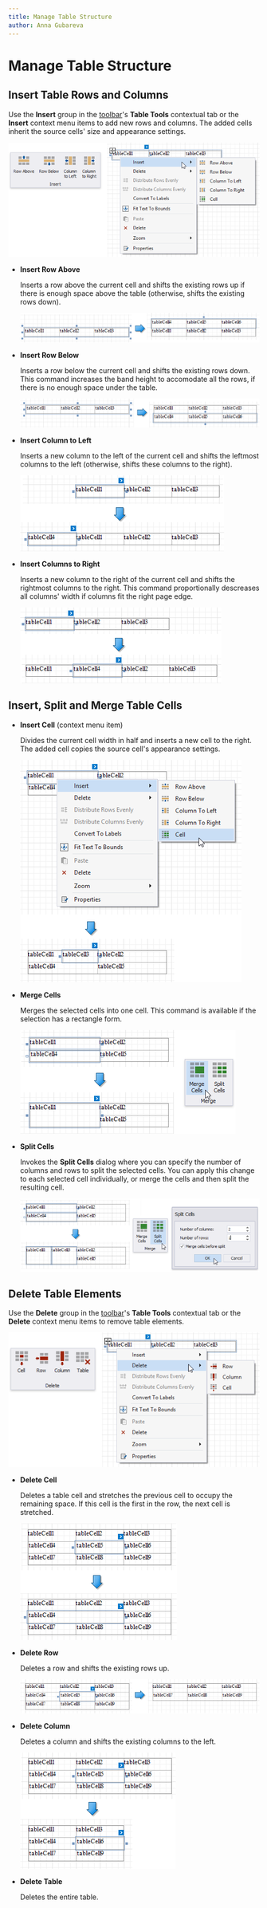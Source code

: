 ```yaml
---
title: Manage Table Structure
author: Anna Gubareva
---
```

# Manage Table Structure

## Insert Table Rows and Columns

Use the **Insert** group in the [toolbar](../../report-designer-tools/toolbar.md)'s **Table Tools** contextual tab or the **Insert** context menu items to add new rows and columns. The added cells inherit the source cells' size and appearance settings.

![](../../../../../images/eurd-win-table-insert-commands.png)

* **Insert Row Above**
    
    Inserts a row above the current cell and shifts the existing rows up if there is enough space above the table (otherwise, shifts the existing rows down).

    ![](../../../../../images/eurd-win-table-insert-row-above.png)

* **Insert Row Below**

    Inserts a row below the current cell and shifts the existing rows down. This command increases the band height to accomodate all the rows, if there is no enough space under the table.

    ![](../../../../../images/eurd-win-table-insert-row-below.png)

* **Insert Column to Left**

    Inserts a new column to the left of the current cell and shifts the leftmost columns to the left (otherwise, shifts these columns to the right). 

    ![](../../../../../images/eurd-win-table-insert-column-to-left.png)

* **Insert Columns to Right**

    Inserts a new column to the right of the current cell and shifts the rightmost columns to the right. This command proportionally descreases all columns' width if columns fit the right page edge.

    ![](../../../../../images/eurd-win-table-insert-column-to-right.png)

## Insert, Split and Merge Table Cells

* **Insert Cell** (context menu item)

    Divides the current cell width in half and inserts a new cell to the right. The added cell copies the source cell's appearance settings.

    ![](../../../../../images/eurd-win-table-insert-cell.png)

* **Merge Cells**

    Merges the selected cells into one cell. This command is available if the selection has a rectangle form. 

    ![](../../../../../images/eurd-win-table-merge-cells.png)

* **Split Cells**

    Invokes the **Split Cells** dialog where you can specify the number of columns and rows to split the selected cells. You can apply this change to each selected cell individually, or merge the cells and then split the resulting cell.

    ![](../../../../../images/eurd-win-table-split-cells.png)


## Delete Table Elements

Use the **Delete** group in the [toolbar](../../report-designer-tools/toolbar.md)'s **Table Tools** contextual tab or the **Delete** context menu items to remove table elements.

![](../../../../../images/eurd-win-table-delete-commands.png)

* **Delete Cell**
	
    Deletes a table cell and stretches the previous cell to occupy the remaining space. If this cell is the first in the row, the next cell is stretched.

    ![](../../../../../images/eurd-win-table-delete-cell.png)

* **Delete Row**

    Deletes a row and shifts the existing rows up.

    ![](../../../../../images/eurd-win-table-delete-row.png)

* **Delete Column**

    Deletes a column and shifts the existing columns to the left.

    ![](../../../../../images/eurd-win-table-delete-column.png)

* **Delete Table**

    Deletes the entire table.